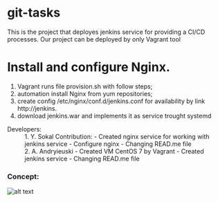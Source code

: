 # git-tasks
This is the project that deployes jenkins service for providing a CI/CD processes.
Our project can be deployed by only Vagrant tool

# Install and configure Nginx.
1. Vagrant runs file provision.sh with follow steps;
  1. automation install Nginx from yum repositories;
  2. create config /etc/nginx/conf.d/jenkins.conf for availability by link http://jenkins.
  3. download jenkins.war and implements it as service trought systemd

<dl>
  <dt>Developers:</dt>
  <dd>1. Y. Sokal
    Contribution:
        - Created nginx service for working with jenkins service
        - Configure nginx 
        - Changing READ.me file
  </dd>
  <dd>2. A. Andryieuski
        - Created VM CentOS 7 by Vagrant
        - Created jenkins service
        - Changing READ.me file
  </dd>
</dl>

<H3>Concept:</H3>
 

![alt text](https://drive.google.com/file/d/0B2h4DxcUKi5TM0twWExKUDR1QmI3dHdvU28tb01NaG9NYjFj/view "concept")
